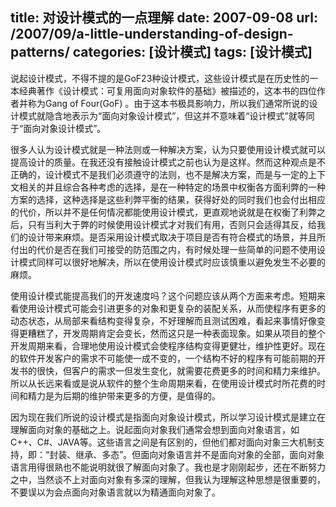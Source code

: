 title:  对设计模式的一点理解
date:  2007-09-08
url:  /2007/09/a-little-understanding-of-design-patterns/
categories: [设计模式]
tags:  [设计模式]
---

说起设计模式，不得不提的是GoF23种设计模式，这些设计模式是在历史性的一本经典著作《设计模式：可复用面向对象软件的基础》被描述的，这本书的四位作者并称为Gang of Four(GoF) 。由于这本书极具影响力，所以我们通常所说的设计模式就隐含地表示为“面向对象设计模式”，但这并不意味着“设计模式”就等同于“面向对象设计模式”。
<!--more-->
很多人认为设计模式就是一种法则或一种解决方案，认为只要使用设计模式就可以提高设计的质量。在我还没有接触设计模式之前也认为是这样。然而这种观点是不正确的，设计模式不是我们必须遵守的法则，也不是解决方案，而是与一定的上下文相关的并且综合各种考虑的选择，是在一种特定的场景中权衡各方面利弊的一种方案的选择，这种选择是这些利弊平衡的结果，获得好处的同时我们也会付出相应的代价，所以并不是任何情况都能使用设计模式，更直观地说就是在权衡了利弊之后，只有当利大于弊的时候使用设计模式才对我们有用，否则只会适得其反，给我们的设计带来麻烦。是否采用设计模式取决于项目是否有符合模式的场景，并且所付出的代价是否在我们可接受的防范围之内，有时候处理一些简单的问题不使用设计模式同样可以很好地解决，所以在使用设计模式时应该慎重以避免发生不必要的麻烦。

使用设计模式能提高我们的开发速度吗？这个问题应该从两个方面来考虑。短期来看使用设计模式可能会引进更多的对象和更复杂的装配关系，从而使程序有更多的动态状态，从局部来看结构变得复杂，不好理解而且测试困难，看起来事情好像变得更糟糕了，开发周期肯定会变长，然而这只是一种表面现象。如果从项目的整个开发周期来看，合理地使用设计模式会使程序结构变得更健壮，维护性更好。现在的软件开发客户的需求不可能使一成不变的，一个结构不好的程序有可能前期的开发书的很快，但客户的需求一但发生变化，就需要花费更多的时间和精力来维护。所以从长远来看或是说从软件的整个生命周期来看，在使用设计模式时所花费的时间和精力是为后期的维护带来更多的方便，是值得的。

因为现在我们所说的设计模式是指面向对象设计模式，所以学习设计模式是建立在理解面向对象的基础之上。说起面向对象我们通常会想到面向对象语言，如C++、C#、JAVA等。这些语言之间是有区别的，但他们都对面向对象三大机制支持，即：“封装、继承、多态”。但面向对象语言并不是面向对象的全部，面向对象语言用得很熟也不能说明就很了解面向对象了。我也是才刚刚起步，还在不断努力之中，当然谈不上对面向对象有多深的理解，但我认为理解这种思想是很重要的，不要误以为会点面向对象语言就以为精通面向对象了。


